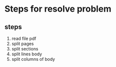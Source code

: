 # Steps for resolve problem

## steps

1. read file pdf
2. split pages
3. split sections
4. split lines body
5. split columns of body
